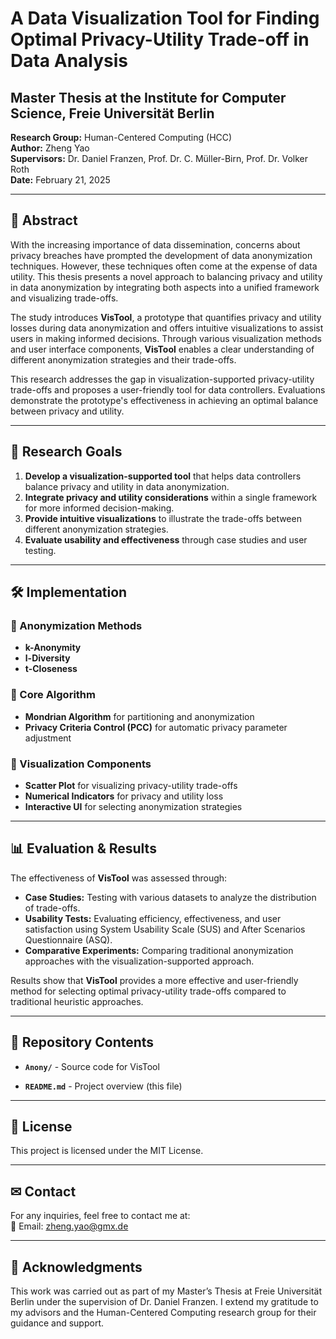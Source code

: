 # A Data Visualization Tool for Finding Optimal Privacy-Utility Trade-off in Data Analysis

## Master Thesis at the Institute for Computer Science, Freie Universität Berlin
**Research Group:** Human-Centered Computing (HCC)  
**Author:** Zheng Yao  
**Supervisors:** Dr. Daniel Franzen, Prof. Dr. C. Müller-Birn, Prof. Dr. Volker Roth  
**Date:** February 21, 2025  

---

## 📖 Abstract
With the increasing importance of data dissemination, concerns about privacy breaches have prompted the development of data anonymization techniques. However, these techniques often come at the expense of data utility. This thesis presents a novel approach to balancing privacy and utility in data anonymization by integrating both aspects into a unified framework and visualizing trade-offs.

The study introduces **VisTool**, a prototype that quantifies privacy and utility losses during data anonymization and offers intuitive visualizations to assist users in making informed decisions. Through various visualization methods and user interface components, **VisTool** enables a clear understanding of different anonymization strategies and their trade-offs.

This research addresses the gap in visualization-supported privacy-utility trade-offs and proposes a user-friendly tool for data controllers. Evaluations demonstrate the prototype's effectiveness in achieving an optimal balance between privacy and utility.

---

## 🎯 Research Goals
1. **Develop a visualization-supported tool** that helps data controllers balance privacy and utility in data anonymization.
2. **Integrate privacy and utility considerations** within a single framework for more informed decision-making.
3. **Provide intuitive visualizations** to illustrate the trade-offs between different anonymization strategies.
4. **Evaluate usability and effectiveness** through case studies and user testing.

---

## 🛠 Implementation
### 🔹 Anonymization Methods
- **k-Anonymity**
- **l-Diversity**
- **t-Closeness**

### 🔹 Core Algorithm
- **Mondrian Algorithm** for partitioning and anonymization
- **Privacy Criteria Control (PCC)** for automatic privacy parameter adjustment

### 🔹 Visualization Components
- **Scatter Plot** for visualizing privacy-utility trade-offs
- **Numerical Indicators** for privacy and utility loss
- **Interactive UI** for selecting anonymization strategies

---

## 📊 Evaluation & Results
The effectiveness of **VisTool** was assessed through:
- **Case Studies:** Testing with various datasets to analyze the distribution of trade-offs.
- **Usability Tests:** Evaluating efficiency, effectiveness, and user satisfaction using System Usability Scale (SUS) and After Scenarios Questionnaire (ASQ).
- **Comparative Experiments:** Comparing traditional anonymization approaches with the visualization-supported approach.

Results show that **VisTool** provides a more effective and user-friendly method for selecting optimal privacy-utility trade-offs compared to traditional heuristic approaches.

---

## 📌 Repository Contents
- **`Anony/`** - Source code for VisTool

- **`README.md`** - Project overview (this file)


---

## 📜 License
This project is licensed under the MIT License.

---

## ✉ Contact
For any inquiries, feel free to contact me at:  
📧 Email: zheng.yao@gmx.de

---

## 🌟 Acknowledgments
This work was carried out as part of my Master’s Thesis at Freie Universität Berlin under the supervision of Dr. Daniel Franzen. I extend my gratitude to my advisors and the Human-Centered Computing research group for their guidance and support.

